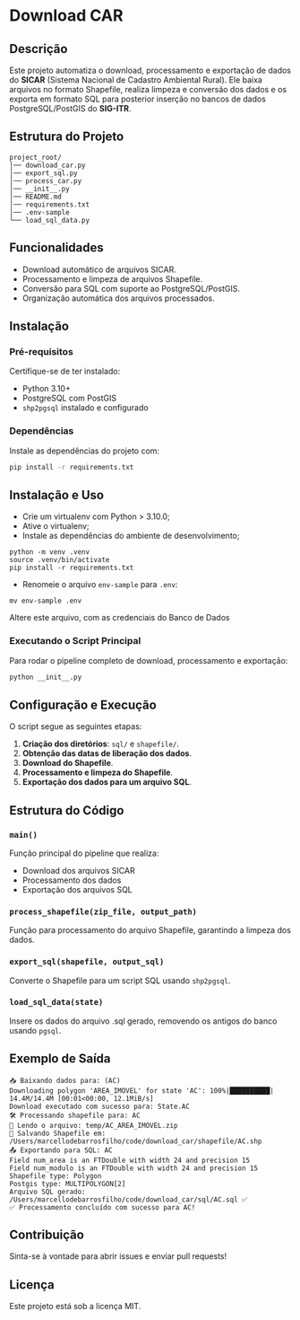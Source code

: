 # Download CAR

## Descrição

Este projeto automatiza o download, processamento e exportação de dados do **SICAR**
(Sistema Nacional de Cadastro Ambiental Rural). Ele baixa arquivos no formato Shapefile,
realiza limpeza e conversão dos dados e os exporta em formato SQL para posterior inserção
no bancos de dados PostgreSQL/PostGIS do **SIG-ITR**.

## Estrutura do Projeto

```
project_root/
│── download_car.py
│── export_sql.py
│── process_car.py
│── __init__.py
│── README.md
│── requirements.txt
│── .env-sample
└── load_sql_data.py
```

## Funcionalidades

- Download automático de arquivos SICAR.
- Processamento e limpeza de arquivos Shapefile.
- Conversão para SQL com suporte ao PostgreSQL/PostGIS.
- Organização automática dos arquivos processados.

## Instalação

### Pré-requisitos

Certifique-se de ter instalado:

- Python 3.10+
- PostgreSQL com PostGIS
- `shp2pgsql` instalado e configurado

### Dependências

Instale as dependências do projeto com:

```sh
pip install -r requirements.txt
```

## Instalação e Uso

* Crie um virtualenv com Python > 3.10.0;
* Ative o virtualenv;
* Instale as dependências do ambiente de desenvolvimento;

```
python -m venv .venv
source .venv/bin/activate
pip install -r requirements.txt
```

* Renomeie o arquivo `env-sample` para `.env`:

```
mv env-sample .env
```

Altere este arquivo, com as credenciais do Banco de Dados

### Executando o Script Principal

Para rodar o pipeline completo de download, processamento e exportação:

```sh
python __init__.py
```

## Configuração e Execução

O script segue as seguintes etapas:

1. **Criação dos diretórios**: `sql/` e `shapefile/`.
2. **Obtenção das datas de liberação dos dados**.
3. **Download do Shapefile**.
4. **Processamento e limpeza do Shapefile**.
5. **Exportação dos dados para um arquivo SQL**.

## Estrutura do Código

### `main()`

Função principal do pipeline que realiza:

- Download dos arquivos SICAR
- Processamento dos dados
- Exportação dos arquivos SQL

### `process_shapefile(zip_file, output_path)`

Função para processamento do arquivo Shapefile, garantindo a limpeza dos dados.

### `export_sql(shapefile, output_sql)`

Converte o Shapefile para um script SQL usando `shp2pgsql`.

### `load_sql_data(state)`

Insere os dados do arquivo .sql gerado, removendo os antigos do banco usando `pgsql`.

## Exemplo de Saída

```
📥 Baixando dados para: (AC)
Downloading polygon 'AREA_IMOVEL' for state 'AC': 100%|██████████| 14.4M/14.4M [00:01<00:00, 12.1MiB/s]
Download executado com sucesso para: State.AC
🛠 Processando shapefile para: AC
🔄 Lendo o arquivo: temp/AC_AREA_IMOVEL.zip
💾 Salvando Shapefile em: /Users/marcellodebarrosfilho/code/download_car/shapefile/AC.shp
📤 Exportando para SQL: AC
Field num_area is an FTDouble with width 24 and precision 15
Field num_modulo is an FTDouble with width 24 and precision 15
Shapefile type: Polygon
Postgis type: MULTIPOLYGON[2]
Arquivo SQL gerado: /Users/marcellodebarrosfilho/code/download_car/sql/AC.sql ✅
✅ Processamento concluído com sucesso para AC!
```

## Contribuição

Sinta-se à vontade para abrir issues e enviar pull requests!

## Licença

Este projeto está sob a licença MIT.


